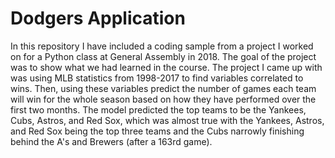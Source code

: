# Dodgers Application
In this repository I have included a coding sample from a project I worked on for a Python class at General Assembly in 2018.  The goal of the project was to show what we had learned in the course.  The project I came up with was using MLB statistics from 1998-2017 to find variables correlated to wins.  Then, using these variables predict the number of games each team will win for the whole season based on how they have performed over the first two months.  The model predicted the top teams to be the Yankees, Cubs, Astros, and Red Sox, which was almost true with the Yankees, Astros, and Red Sox being the top three teams and the Cubs narrowly finishing behind the A's and Brewers (after a 163rd game).


